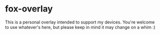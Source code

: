 # fox-overlay
This is a personal overlay intended to support my devices. You're welcome to use whatever's here, but please keep in mind it may change on a whim :)
